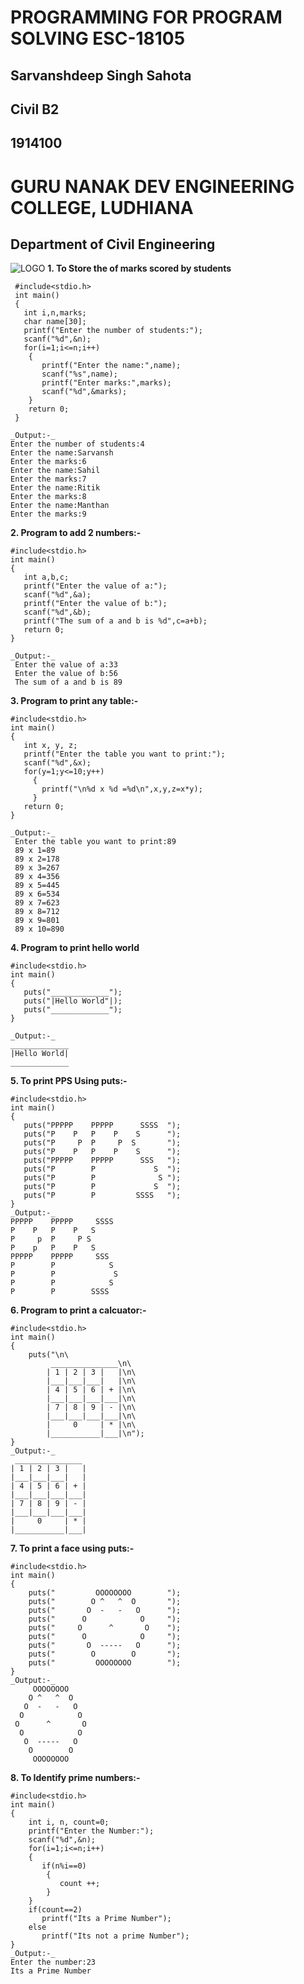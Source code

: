 #          **PROGRAMMING FOR PROGRAM SOLVING ESC-18105** 
##         **Sarvanshdeep Singh Sahota**
##         **Civil B2** 
##         **1914100**
#          **GURU NANAK DEV ENGINEERING COLLEGE, LUDHIANA**
##         **Department of Civil Engineering**
![LOGO](https://raw.githubusercontent.com/01eyon/1914100/master/logo.jpg)
**1. To Store the of marks scored by students**
       
     #include<stdio.h>
     int main()
     {
       int i,n,marks;
       char name[30];
       printf("Enter the number of students:");
       scanf("%d",&n);
       for(i=1;i<=n;i++)
        {
           printf("Enter the name:",name);
           scanf("%s",name);
           printf("Enter marks:",marks);
           scanf("%d",&marks);
        }
        return 0;
     }

    _Output:-_
    Enter the number of students:4
    Enter the name:Sarvansh
    Enter the marks:6
    Enter the name:Sahil
    Enter the marks:7
    Enter the name:Ritik
    Enter the marks:8
    Enter the name:Manthan
    Enter the marks:9
**2. Program to add 2 numbers:-**

    #include<stdio.h>
    int main()
    {
       int a,b,c;
       printf("Enter the value of a:");
       scanf("%d",&a);
       printf("Enter the value of b:");
       scanf("%d",&b);
       printf("The sum of a and b is %d",c=a+b);
       return 0;
    }

    _Output:-_
     Enter the value of a:33
     Enter the value of b:56
     The sum of a and b is 89
**3. Program to print any table:-**

    #include<stdio.h>
    int main()
    {
       int x, y, z;
       printf("Enter the table you want to print:");
       scanf("%d",&x);
       for(y=1;y<=10;y++)
         {
           printf("\n%d x %d =%d\n",x,y,z=x*y);
         }
       return 0;
    }

    _Output:-_
     Enter the table you want to print:89
     89 x 1=89
     89 x 2=178
     89 x 3=267
     89 x 4=356
     89 x 5=445
     89 x 6=534
     89 x 7=623
     89 x 8=712
     89 x 9=801
     89 x 10=890
**4. Program to print hello world**

    #include<stdio.h>
    int main()
    {
       puts("_____________");
       puts("|Hello World"|);
       puts("_____________");
    }

    _Output:-_
    _____________
    |Hello World|
    _____________
**5. To print PPS Using puts:-**

    #include<stdio.h>
    int main()
    {
       puts("PPPPP    PPPPP      SSSS  ");
       puts("P    P   P    P    S      ");
       puts("P     P  P     P  S       ");
       puts("P    P   P    P    S      ");
       puts("PPPPP    PPPPP      SSS   ");
       puts("P        P             S  ");
       puts("P        P              S ");
       puts("P        P             S  ");
       puts("P        P         SSSS   ");
    } 
    _Output:-_
    PPPPP    PPPPP     SSSS
    P    P   P    P   S
    P     p  P     P S
    P    p   P    P   S
    PPPPP    PPPPP     SSS
    P        P            S
    P        P             S
    P        P            S
    P        P        SSSS
**6. Program to print a calcuator:-**

    #include<stdio.h>
    int main()
    {
        puts("\n\
             _______________\n\
            | 1 | 2 | 3 |   |\n\
            |___|___|___|   |\n\
            | 4 | 5 | 6 | + |\n\
            |___|___|___|___|\n\
            | 7 | 8 | 9 | - |\n\
            |___|___|___|___|\n\
            |     0     | * |\n\
            |___________|___|\n");
    }
    _Output:-_
     _______________
    | 1 | 2 | 3 |   |
    |___|___|___|   |
    | 4 | 5 | 6 | + |
    |___|___|___|___|
    | 7 | 8 | 9 | - |
    |___|___|___|___|
    |     0     | * |
    |___________|___|
**7. To print a face using puts:-**

    #include<stdio.h>
    int main()
    {
        puts("         OOOOOOOO        ");
        puts("        O ^   ^  O       ");
        puts("       O  -   -   O      ");
        puts("      O            O     ");
        puts("     O      ^       O    ");
        puts("      O            O     ");
        puts("       O  -----   O      ");
        puts("        O        O       ");
        puts("         OOOOOOOO        ");
    }
    _Output:-_
         OOOOOOOO     
        O ^   ^  O
       O  -   -   O
      O            O
     O      ^       O
      O            O
       O  -----   O
        O        O 
         OOOOOOOO
         
**8. To Identify prime numbers:-**

    #include<stdio.h>
    int main()
    {
        int i, n, count=0;
        printf("Enter the Number:");
        scanf("%d",&n);
        for(i=1;i<=n;i++)
        {
           if(n%i==0)
            {
               count ++;
            }
        }
        if(count==2)
           printf("Its a Prime Number");
        else
           printf("Its not a prime Number");
    }
    _Output:-_
    Enter the number:23
    Its a Prime Number
